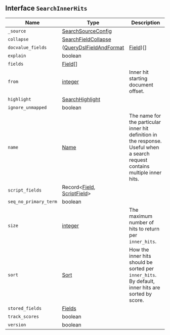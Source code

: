 ## Interface `SearchInnerHits`

| Name | Type | Description |
| - | - | - |
| `_source` | [SearchSourceConfig](./SearchSourceConfig.md) | &nbsp; |
| `collapse` | [SearchFieldCollapse](./SearchFieldCollapse.md) | &nbsp; |
| `docvalue_fields` | ([QueryDslFieldAndFormat](./QueryDslFieldAndFormat.md) | [Field](./Field.md))[] | &nbsp; |
| `explain` | boolean | &nbsp; |
| `fields` | [Field](./Field.md)[] | &nbsp; |
| `from` | [integer](./integer.md) | Inner hit starting document offset. |
| `highlight` | [SearchHighlight](./SearchHighlight.md) | &nbsp; |
| `ignore_unmapped` | boolean | &nbsp; |
| `name` | [Name](./Name.md) | The name for the particular inner hit definition in the response. Useful when a search request contains multiple inner hits. |
| `script_fields` | Record<[Field](./Field.md), [ScriptField](./ScriptField.md)> | &nbsp; |
| `seq_no_primary_term` | boolean | &nbsp; |
| `size` | [integer](./integer.md) | The maximum number of hits to return per `inner_hits`. |
| `sort` | [Sort](./Sort.md) | How the inner hits should be sorted per `inner_hits`. By default, inner hits are sorted by score. |
| `stored_fields` | [Fields](./Fields.md) | &nbsp; |
| `track_scores` | boolean | &nbsp; |
| `version` | boolean | &nbsp; |
